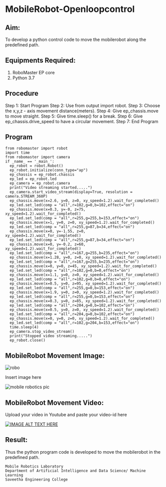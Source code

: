 # MobileRobot-Openloopcontrol
## Aim:

To develop a python control code to move the mobilerobot along the predefined path.

## Equipments Required:
1. RoboMaster EP core
2. Python 3.7

## Procedure
Step 1: 
Start Program
Step 2: 
Use from output import robot.
Step 3: 
Choose the x,y,z - axis movement distance(meters).
Step 4: 
Give ep_chassis.move to move straight.
Step 5: 
Give time.sleep() for a break.
Step 6: 
Give ep_chassis.drive_speed to have a circular movement.
Step 7: 
End Program
## Program
```
from robomaster import robot
import time
from robomaster import camera
if _name_ == '_main_':
  ep_robot = robot.Robot()
  ep_robot.initialize(conn_type="ap")
  ep_chassis = ep_robot.chassis
  ep_led = ep_robot.led
  ep_camera = ep_robot.camera
  print("Video streaming started.....")
  ep_camera.start_video_stream(display=True, resolution = camera.STREAM_360P)
  ep_chassis.move(x=2.6, y=0, z=0, xy_speed=1.2).wait_for_completed()
  ep_led.set_led(comp = "all",r=102,g=0,b=102,effect="on")
  ep_chassis.move(x=0.3, y=-0, z=75, xy_speed=1.2).wait_for_completed()
  ep_led.set_led(comp = "all",r=255,g=255,b=153,effect="on")
  ep_chassis.move(x=1, y=0, z=0, xy_speed=1.2).wait_for_completed()
  ep_led.set_led(comp = "all",r=255,g=87,b=34,effect="on")
  ep_chassis.move(x=0, y=-1.55, z=0, xy_speed=1.2).wait_for_completed()
  ep_led.set_led(comp = "all",r=255,g=87,b=34,effect="on")
  ep_chassis.move(x=0, y=-0.2, z=60, xy_speed=1.2).wait_for_completed()
  ep_led.set_led(comp = "all",r=167,g=255,b=235,effect="on")
  ep_chassis.move(x=1.28, y=0, z=0, xy_speed=1.2).wait_for_completed()
  ep_led.set_led(comp = "all",r=167,g=255,b=235,effect="on")
  ep_chassis.move(x=0, y=0, z=45, xy_speed=1.2).wait_for_completed()
  ep_led.set_led(comp = "all",r=102,g=0,b=0,effect="on")
  ep_chassis.move(x=1.1, y=0, z=0, xy_speed=1.2).wait_for_completed()
  ep_led.set_led(comp = "all",r=102,g=0,b=0,effect="on")
  ep_chassis.move(x=0.5, y=0, z=95, xy_speed=1.2).wait_for_completed()
  ep_led.set_led(comp = "all",r=255,g=0,b=153,effect="on")
  ep_chassis.move(x=1.9, y=0, z=0, xy_speed=1.2).wait_for_completed()
  ep_led.set_led(comp = "all",r=255,g=0,b=153,effect="on")
  ep_chassis.move(x=0.3, y=0, z=85, xy_speed=1.2).wait_for_completed()
  ep_led.set_led(comp = "all",r=204,g=0,b=102,effect="on")
  ep_chassis.move(x=0.5, y=0, z=0, xy_speed=1.2).wait_for_completed()
  ep_led.set_led(comp = "all",r=204,g=0,b=102,effect="on")
  ep_chassis.move(x=0, y=0, z=0, xy_speed=1.2).wait_for_completed()
  ep_led.set_led(comp = "all",r=102,g=204,b=153,effect="on")
  time.sleep(4)
  ep_camera.stop_video_stream()
  print("Stopped video streaming.....")
  ep_robot.close()
```

## MobileRobot Movement Image:

![robo](./img/robomaster.png)

Insert image here

![mobile robotics pic](https://github.com/Vikaash19/mobilerobot-openloopcontrol/assets/148514589/231e49c4-66e0-4449-832a-bd4dc3d4a067)

## MobileRobot Movement Video:

Upload your video in Youtube and paste your video-id here

[![IMAGE ALT TEXT HERE](https://img.youtube.com/vi/YOUTUBE_VIDEO_ID_HERE/0.jpg)](https://www.youtube.com/watch?v=YOUTUBE_VIDEO_ID_HERE)


## Result:
Thus the python program code is developed to move the mobilerobot in the predefined path.

```
Mobile Robotics Laboratory
Department of Artificial Intelligence and Data Science/ Machine Learning
Saveetha Engineering College
```
